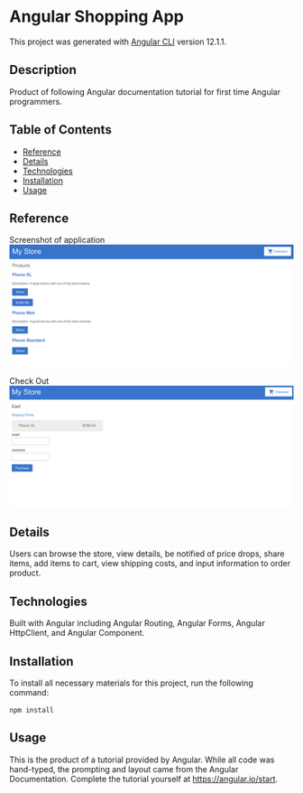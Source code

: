 # Angular Shopping App

This project was generated with [Angular CLI](https://github.com/angular/angular-cli) version 12.1.1.

## Description

Product of following Angular documentation tutorial for first time Angular programmers.

## Table of Contents

* [Reference](#reference)
* [Details](#details)
* [Technologies](#technologies)
* [Installation](#installation)
* [Usage](#usage)
  
## Reference

Screenshot of application
  ![Home Page](./Home.png)

Check Out
  ![Check Out](./CheckOut.png)
  

## Details
 Users can browse the store, view details, be notified of price drops, share items, add items to cart, view shipping costs, and input information to order product.
 
  
## Technologies
Built with Angular including Angular Routing, Angular Forms, Angular HttpClient, and Angular Component.

## Installation

To install all necessary materials for this project, run the following command:

```
npm install
```

## Usage

This is the product of a tutorial provided by Angular. While all code was hand-typed, the prompting and layout came from the Angular Documentation. Complete the tutorial yourself at https://angular.io/start.
